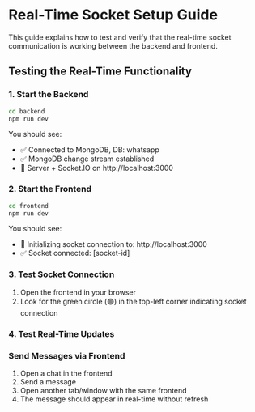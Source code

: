 # Real-Time Socket Setup Guide

This guide explains how to test and verify that the real-time socket communication is working between the backend and frontend.


## Testing the Real-Time Functionality

### 1. Start the Backend

```bash
cd backend
npm run dev
```

You should see:
- ✅ Connected to MongoDB, DB: whatsapp
- ✅ MongoDB change stream established
- 🚀 Server + Socket.IO on http://localhost:3000

### 2. Start the Frontend

```bash
cd frontend
npm run dev
```

You should see:
- 🔌 Initializing socket connection to: http://localhost:3000
- ✅ Socket connected: [socket-id]

### 3. Test Socket Connection

1. Open the frontend in your browser
2. Look for the green circle (🟢) in the top-left corner indicating socket connection

### 4. Test Real-Time Updates
### Send Messages via Frontend
1. Open a chat in the frontend
2. Send a message
3. Open another tab/window with the same frontend
4. The message should appear in real-time without refresh
